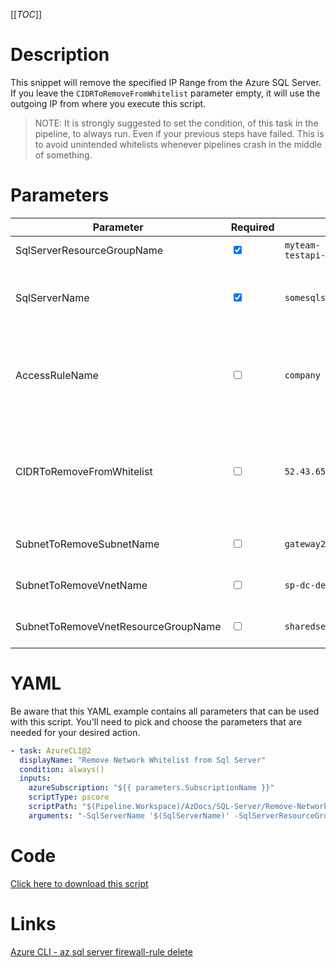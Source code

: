 [[_TOC_]]

# Description

This snippet will remove the specified IP Range from the Azure SQL Server. If you leave the `CIDRToRemoveFromWhitelist` parameter empty, it will use the outgoing IP from where you execute this script.

> NOTE: It is strongly suggested to set the condition, of this task in the pipeline, to always run. Even if your previous steps have failed. This is to avoid unintended whitelists whenever pipelines crash in the middle of something.

# Parameters

| Parameter                           | Required                        | Example Value                               | Description                                                                                                                                                                                                                                                           |
| ----------------------------------- | ------------------------------- | ------------------------------------------- | --------------------------------------------------------------------------------------------------------------------------------------------------------------------------------------------------------------------------------------------------------------------- |
| SqlServerResourceGroupName          | <input type="checkbox" checked> | `myteam-testapi-$(Release.EnvironmentName)` | The name of the resource group the SQL Server is in                                                                                                                                                                                                                   |
| SqlServerName                       | <input type="checkbox" checked> | `somesqlserver$(Release.EnvironmentName)`   | The name for the SQL Server resource. It's recommended to use just alphanumerical characters without hyphens etc.                                                                                                                                                     |
| AccessRuleName                      | <input type="checkbox">         | `company hq`                                | You can delete an accessrule based on it's rulename. If you leave this empty, it will take the `CIDRToRemoveFromWhitelist` to delete the IP address/range.                                                                                                            |
| CIDRToRemoveFromWhitelist           | <input type="checkbox">         | `52.43.65.123/32`                           | IP range in [CIDR](https://en.wikipedia.org/wiki/Classless_Inter-Domain_Routing) notation that should be removed from the whitelist. If you leave this value empty, it will use the machine's outbound `/32` ip (the machine where you are running this script from). |
| SubnetToRemoveSubnetName            | <input type="checkbox">         | `gateway2-subnet`                           | The name of the subnet you want to remove from the whitelist.                                                                                                                                                                                                         |
| SubnetToRemoveVnetName              | <input type="checkbox">         | `sp-dc-dev-001-vnet`                        | The vnetname of the subnet you want to remove from the whitelist.                                                                                                                                                                                                     |
| SubnetToRemoveVnetResourceGroupName | <input type="checkbox">         | `sharedservices-rg`                         | The VnetResourceGroupName your Vnet resides in.                                                                                                                                                                                                                       |

# YAML

Be aware that this YAML example contains all parameters that can be used with this script. You'll need to pick and choose the parameters that are needed for your desired action.

```yaml
- task: AzureCLI@2
  displayName: "Remove Network Whitelist from Sql Server"
  condition: always()
  inputs:
    azureSubscription: "${{ parameters.SubscriptionName }}"
    scriptType: pscore
    scriptPath: "$(Pipeline.Workspace)/AzDocs/SQL-Server/Remove-Network-Whitelist-from-Sql-Server.ps1"
    arguments: "-SqlServerName '$(SqlServerName)' -SqlServerResourceGroupName '$(SqlServerResourceGroupName)' -AccessRuleName '$(AccessRuleName)' -CIDRToRemoveFromWhitelist '$(CIDRToRemoveFromWhitelist)' -SubnetToRemoveSubnetName '$(SubnetToRemoveSubnetName)' -SubnetToRemoveVnetName '$(SubnetToRemoveVnetName)' -SubnetToRemoveVnetResourceGroupName '$(SubnetToRemoveVnetResourceGroupName)'"
```

# Code

[Click here to download this script](../../../../../src/SQL-Server/Remove-IP-Whitelist-from-Sql-Server.ps1)

# Links

[Azure CLI - az sql server firewall-rule delete](https://docs.microsoft.com/en-us/cli/azure/sql/server/firewall-rule?view=azure-cli-latest#az_sql_server_firewall_rule_delete)
